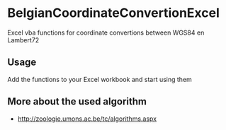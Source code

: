 # BelgianCoordinateConvertionExcel
Excel vba functions for coordinate convertions between WGS84 en Lambert72

## Usage
Add the functions to your Excel workbook and start using them

## More about the used algorithm
 * http://zoologie.umons.ac.be/tc/algorithms.aspx

